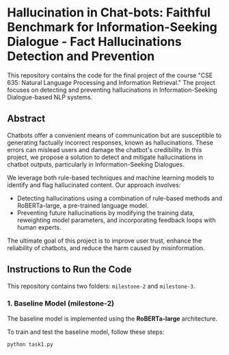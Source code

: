 # Hallucination in Chat-bots: Faithful Benchmark for Information-Seeking Dialogue - Fact Hallucinations Detection and Prevention

This repository contains the code for the final project of the course "CSE 635: Natural Language Processing and Information Retrieval." The project focuses on detecting and preventing hallucinations in Information-Seeking Dialogue-based NLP systems.

## Abstract
Chatbots offer a convenient means of communication but are susceptible to generating factually incorrect responses, known as hallucinations. These errors can mislead users and damage the chatbot's credibility. In this project, we propose a solution to detect and mitigate hallucinations in chatbot outputs, particularly in Information-Seeking Dialogues.

We leverage both rule-based techniques and machine learning models to identify and flag hallucinated content. Our approach involves:
- Detecting hallucinations using a combination of rule-based methods and RoBERTa-large, a pre-trained language model.
- Preventing future hallucinations by modifying the training data, reweighting model parameters, and incorporating feedback loops with human experts.

The ultimate goal of this project is to improve user trust, enhance the reliability of chatbots, and reduce the harm caused by misinformation.

## Instructions to Run the Code

This repository contains two folders: `milestone-2` and `milestone-3`.

### 1. Baseline Model (milestone-2)
The baseline model is implemented using the **RoBERTa-large** architecture.

To train and test the baseline model, follow these steps:
```bash
python task1.py



